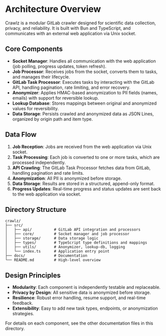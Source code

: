 # Architecture Overview

Crawlz is a modular GitLab crawler designed for scientific data collection, privacy, and reliability. It is built with Bun and TypeScript, and communicates with an external web application via Unix socket.

## Core Components

- **Socket Manager**: Handles all communication with the web application (job polling, progress updates, token refresh).
- **Job Processor**: Receives jobs from the socket, converts them to tasks, and manages their lifecycle.
- **GitLab Task Processor**: Executes tasks by interacting with the GitLab API, handling pagination, rate limiting, and error recovery.
- **Anonymizer**: Applies HMAC-based anonymization to PII fields (names, emails) with support for reversible lookup.
- **Lookup Database**: Stores mappings between original and anonymized values for reversibility.
- **Data Storage**: Persists crawled and anonymized data as JSON Lines, organized by origin path and item type.

## Data Flow

1. **Job Reception**: Jobs are received from the web application via Unix socket.
2. **Task Processing**: Each job is converted to one or more tasks, which are processed independently.
3. **API Crawling**: The GitLab Task Processor fetches data from GitLab, handling pagination and rate limits.
4. **Anonymization**: All PII is anonymized before storage.
5. **Data Storage**: Results are stored in a structured, append-only format.
6. **Progress Updates**: Real-time progress and status updates are sent back to the web application via socket.

## Directory Structure

```
crawlz/
├── src/
│   ├── api/          # GitLab API integration and processors
│   ├── core/         # Socket manager and job processor
│   ├── storage/      # Data storage logic
│   ├── types/        # TypeScript type definitions and mappings
│   ├── utils/        # Anonymizer, lookup-db, logging
│   └── index.ts      # Application entry point
├── docs/             # Documentation
└── README.md         # High-level overview
```

## Design Principles

- **Modularity**: Each component is independently testable and replaceable.
- **Privacy by Design**: All sensitive data is anonymized before storage.
- **Resilience**: Robust error handling, resume support, and real-time feedback.
- **Extensibility**: Easy to add new task types, endpoints, or anonymization strategies.

For details on each component, see the other documentation files in this directory.